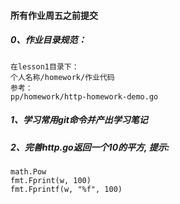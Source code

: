 #### 所有作业周五之前提交 
##### 0、作业目录规范：
	在lesson1目录下：
	个人名称/homework/作业代码
	参考：
	pp/homework/http-homework-demo.go
##### 1、学习常用git命令并产出学习笔记
##### 2、完善http.go返回一个10的平方, 提示: 
	math.Pow
	fmt.Fprint(w, 100)
	fmt.Fprintf(w, "%f", 100)
